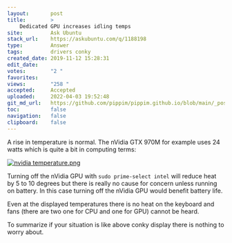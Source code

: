 ```yaml
---
layout:       post
title:        >
    Dedicated GPU increases idling temps
site:         Ask Ubuntu
stack_url:    https://askubuntu.com/q/1188198
type:         Answer
tags:         drivers conky
created_date: 2019-11-12 15:28:31
edit_date:    
votes:        "2 "
favorites:    
views:        "258 "
accepted:     Accepted
uploaded:     2022-04-03 19:52:48
git_md_url:   https://github.com/pippim/pippim.github.io/blob/main/_posts/2019/2019-11-12-Dedicated-GPU-increases-idling-temps.md
toc:          false
navigation:   false
clipboard:    false
---
```


A rise in temperature is normal. The nVidia GTX 970M for example uses 24 watts which is quite a bit in computing terms:

[![nvidia temperature.png][1]][1]

Turning off the nVidia GPU with `sudo prime-select intel` will reduce heat by 5 to 10 degrees but there is really no cause for concern unless running on battery. In this case turning off the nVidia GPU would benefit battery life.

Even at the displayed temperatures there is no heat on the keyboard and fans (there are two one for CPU and one for GPU) cannot be heard.

To summarize if your situation is like above conky display there is nothing to worry about.

  [1]: https://i.stack.imgur.com/hM4Ot.png
